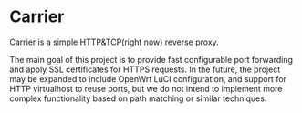 # Carrier
Carrier is a simple HTTP&TCP(right now) reverse proxy.

The main goal of this project is to provide fast configurable port forwarding and apply SSL certificates for HTTPS requests.
In the future, the project may be expanded to include OpenWrt LuCI configuration, and support for HTTP virtualhost to reuse ports, but we do not intend to implement more complex functionality based on path matching or similar techniques.
